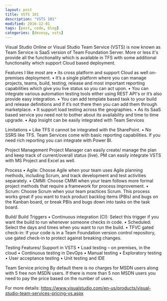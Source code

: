 ```yaml
---
layout: post
title: VSTS 101
description: "VSTS 101"
modified: 2016-12-01
tags: [post, code, blog]
categories: [devosp, vsts]
---
```



Visual Studio Online or Visual Studio Team Service (VSTS) is now known as Team Service is SaaS version of Team Foundation Server. More or less it's provide all the functionality which is available in TFS with some additional functionality which support Cloud based deployment.

Features I like most are
• its cross platform and support Cloud as well on-premises deployment.
• It’s a single platform where you can manage projects, teams, build, testing, release and most important reporting capabilities which give you live status so you can act upon.
• You can integrate various automation testing tools either using REST API's or it’s also provide easy integration.
• You can add template based task to your build and release definitions and if it’s not there then you can add them through marketplace.
• It support load testing across the geographies.
• As its SaaS based service you need not to bother about its availability and time to time upgrade.
• App Insight can be easily integrated with Team Services

Limitations
• Like TFS it cannot be integrated with the SharePoint.
• No SSRS like TFS. Team Services come with basic reporting capabilities. If you need rich reporting you can integrate with Power BI.

Project Management
 Project Manager can easily create/ manage the plan and keep track of current/overall status (live).
PM can easily integrate VSTS with MS Project and Excel as well.

Process
• Agile: Choose Agile when your team uses Agile planning methods, including Scrum, and track development and test activities separately.
• CMMI: Choose CMMI when your team follows more formal project methods that require a framework for process improvement.
• Scrum: Choose Scrum when your team practices Scrum. This process works great if you want to track product backlog items (PBIs) and bugs on the Kanban board, or break PBIs and bugs down into tasks on the task board.

Build/ Build Triggers
• Continuous integration (CI): Select this trigger if you want the build to run whenever someone checks in code. 
• Scheduled: Select the days and times when you want to run the build.
• TFVC gated check-in: If your code is in a Team Foundation version control repository, use gated check-in to protect against breaking changes.

Testing Features/ Support in VSTS
• Load testing – on premises, in the cloud
• Continuous testing in DevOps
• Manual testing
• Exploratory testing
• User acceptance testing
• Unit testing and IDE

Team Service pricing
By default there is no charges for MSDN users along with 5 free non MSDN users. If there is more than 5 non MSDN users you need to pay the price based on the number of users.

For more details: https://www.visualstudio.com/en-us/products/visual-studio-team-services-pricing-vs.aspx